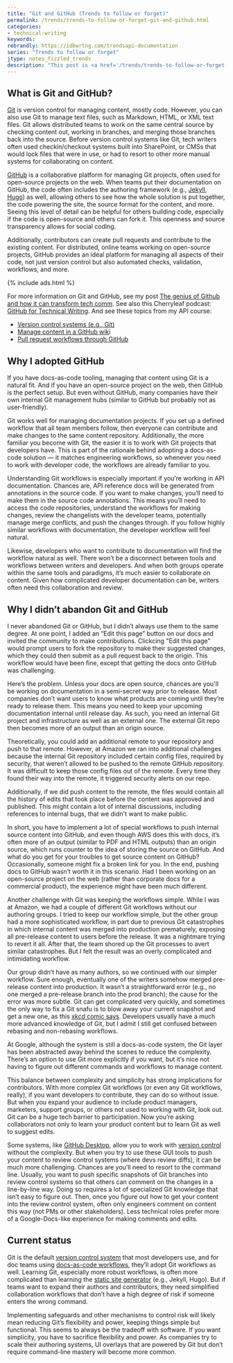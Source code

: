 ```yaml
---
title: "Git and GitHub (Trends to follow or forget)"
permalink: /trends/trends-to-follow-or-forget-git-and-github.html
categories:
- technical-writing
keywords:
rebrandly: https://idbwrtng.com/trendsapi-documentation
series: "Trends to follow or forget"
jtype: notes_fizzled_trends
description: "This post is <a href='/trends/trends-to-follow-or-forget-intro.html'>part of a series on trends</a> that explores trends that I've either followed or forgotten, and why. The overall goal is to better understand the reasons that drive trend adoption or abandonment in my personal career. This post focuses on Git and GitHub."
---
```


## What is Git and GitHub?

[Git](https://git-scm.com/) is version control for managing content, mostly code. However, you can also use Git to manage text files, such as Markdown, HTML, or XML text files. Git allows distributed teams to work on the same central source by checking content out, working in branches, and merging those branches back into the source. Before version control systems like Git, tech writers often used checkin/checkout systems built into SharePoint, or CMSs that would lock files that were in use, or had to resort to other more manual systems for collaborating on content.

[GitHub](https://github.com) is a collaborative platform for managing Git projects, often used for open-source projects on the web. When teams put their documentation on GitHub, the code often includes the authoring framework (e.g., [Jekyll](https://jekyllrb.com), [Hugo](https://gohugo.io/)) as well, allowing others to see how the whole solution is put together, the code powering the site, the source format for the content, and more. Seeing this level of detail can be helpful for others building code, especially if the code is open-source and others can fork it. This openness and source transparency allows for social coding.

Additionally, contributors can create pull requests and contribute to the existing content. For distributed, online teams working on open-source projects, GitHub provides an ideal platform for managing all aspects of their code, not just version control but also automated checks, validation, workflows, and more.

{% include ads.html %}

For more information on Git and GitHub, see my post [The genius of Github and how it can transform tech comm](/2015/02/18/the-genius-of-github/). See also this Cherryleaf podcast: [GitHub for Technical Writing](https://cherryleaf.podbean.com/e/122-github-for-technical-writing/). And see these topics from my API course:

* [Version control systems (e.g., Git)](/learnapidoc/pubapis_version_control.html)
* [Manage content in a GitHub wik](/learnapidoc/pubapis_github_wikis.html)i
* [Pull request workflows through GitHub](/learnapidoc/pubapis_github_pull_requests.html)

## Why I adopted GitHub

If you have docs-as-code tooling, managing that content using Git is a natural fit. And if you have an open-source project on the web, then GitHub is the perfect setup. But even without GitHub, many companies have their own internal Git management hubs (similar to GitHub but probably not as user-friendly).

Git works well for managing documentation projects. If you set up a defined workflow that all team members follow, then everyone can contribute and make changes to the same content repository. Additionally, the more familiar you become with Git, the easier it is to work with Git projects that developers have. This is part of the rationale behind adopting a docs-as-code solution &mdash; it matches engineering workflows, so whenever you need to work with developer code, the workflows are already familiar to you.

Understanding Git workflows is especially important if you’re working in API documentation. Chances are, API reference docs will be generated from annotations in the source code. If you want to make changes, you’ll need to make them in the source code annotations. This means you’ll need to access the code repositories, understand the workflows for making changes, review the changelists with the developer teams, potentially manage merge conflicts, and push the changes through. If you follow highly similar workflows with documentation, the developer workflow will feel natural.

Likewise, developers who want to contribute to documentation will find the workflow natural as well. There won’t be a disconnect between tools and workflows between writers and developers. And when both groups operate within the same tools and paradigms, it’s much easier to collaborate on content. Given how complicated developer documentation can be, writers often need this collaboration and review.

## Why I didn’t abandon Git and GitHub

I never abandoned Git or GitHub, but I didn’t always use them to the same degree. At one point, I added an “Edit this page” button on our docs and invited the community to make contributions. Clickcing "Edit this page" would prompt users to fork the repository to make their suggested changes, which they could then submit as a pull request back to the origin. This workflow would have been fine, except that getting the docs onto GitHub was challenging.

Here’s the problem. Unless your docs are open source, chances are you'll be working on documentation in a semi-secret way prior to release. Most companies don’t want users to know what products are coming until they’re ready to release them. This means you need to keep your upcoming documentation internal until release day. As such, you need an internal Git project and infrastructure as well as an external one. The external Git repo then becomes more of an output than an origin source.

Theoretically, you could add an additional remote to your repository and push to that remote. However, at Amazon we ran into additional challenges because the internal Git repository included certain config files, required by security, that weren’t allowed to be pushed to the remote GitHub repository. It was difficult to keep those config files out of the remote. Every time they found their way into the remote, it triggered security alerts on our repo.

Additionally, if we did push content to the remote, the files would contain all the history of edits that took place before the content was approved and published. This might contain a lot of internal discussions, including references to internal bugs, that we didn't want to make public.

In short, you have to implement a lot of special workflows to push internal source content into GitHub, and even though AWS does this with docs, it’s often more of an output (similar to PDF and HTML outputs) than an origin source, which runs counter to the idea of storing the source on GitHub. And what do you get for your troubles to get source content on GitHub? Occasionally, someone might fix a broken link for you. In the end, pushing docs to GitHub wasn’t worth it in this scenario. Had I been working on an open-source project on the web (rather than corporate docs for a commercial product), the experience might have been much different.

Another challenge with Git was keeping the workflows simple. While I was at Amazon, we had a couple of different Git workflows without our authoring groups. I tried to keep our workflow simple, but the other group had a more sophisticated workflow, in part due to previous Git catastrophes in which internal content was merged into production prematurely, exposing all pre-release content to users before the release. It was a nightmare trying to revert it all. After that, the team shored up the Git processes to avert similar catastrophes. But I felt the result was an overly complicated and intimidating workflow.

Our group didn’t have as many authors, so we continued with our simpler workflow. Sure enough, eventually one of the writers somehow merged pre-release content into production. It wasn’t a straightforward error (e.g., no one merged a pre-release branch into the prod branch); the cause for the error was more subtle. Git can get complicated very quickly, and sometimes the only way to fix a Git snafu is to blow away your current snapshot and get a new one, as this [xkcd comic says](https://xkcd.com/1597/). Developers usually have a much more advanced knowledge of Git, but I admit I still get confused between rebasing and non-rebasing workflows.

At Google, although the system is still a docs-as-code system, the Git layer has been abstracted away behind the scenes to reduce the complexity. There’s an option to use Git more explicitly if you want, but it’s nice not having to figure out different commands and workflows to manage content.

This balance between complexity and simplicity has strong implications for contributors. With more complex Git workflows (or even any Git workflows, really), if you want developers to contribute, they can do so without issue. But when you expand your audience to include product managers, marketers, support groups, or others not used to working with Git, look out. Git can be a huge tech barrier to participation. Now you’re asking collaborators not only to learn your product content but to learn Git as well to suggest edits.

Some systems, like [GitHub Desktop](/learnapidoc/pubapis_github_desktop_client.html), allow you to work with [version control](/learnapidoc/pubapis_version_control.html) without the complexity. But when you try to use these GUI tools to push your content to review control systems (where devs review diffs), it can be much more challenging. Chances are you’ll need to resort to the command line. Usually, you want to push specific snapshots of Git branches into review control systems so that others can comment on the changes in a line-by-line way. Doing so requires a lot of specialized Git knowledge that isn’t easy to figure out. Then, once you figure out how to get your content into the review control system, often only engineers comment on content this way (not PMs or other stakeholders). Less technical roles prefer more of a Google-Docs-like experience for making comments and edits.

## Current status

Git is the default [version control system](/learnapidoc/pubapis_version_control.html) that most developers use, and for doc teams using [docs-as-code workflows](/learnapidoc/pubapis_docs_as_code.html), they’ll adopt Git workflows as well. Learning Git, especially more robust workflows, is often more complicated than learning the [static site generator](/learnapidoc/pubapis_static_site_generators.html) (e.g., Jekyll, Hugo). But if teams want to expand their authors and contributors, they need simplified collaboration workflows that don’t have a high degree of risk if someone enters the wrong command.

Implementing safeguards and other mechanisms to control risk will likely mean reducing Git’s flexibility and power, keeping things simple but functional. This seems to always be the tradeoff with software. If you want simplicity, you have to sacrifice flexibility and power. As companies try to scale their authoring systems, UI overlays that are powered by Git but don’t require command-line mastery will become more common.
